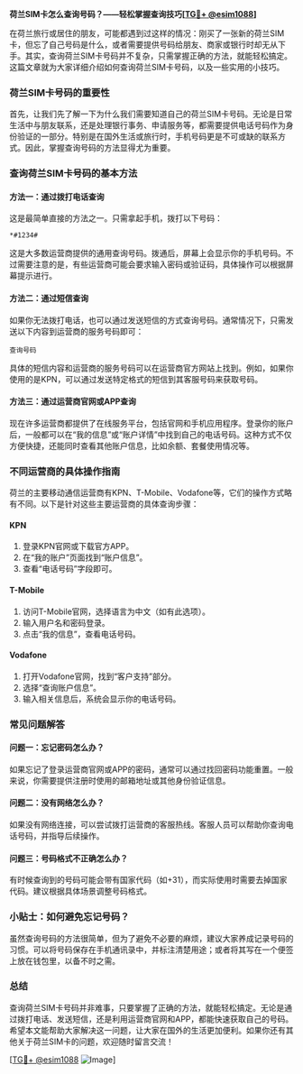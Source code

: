 **荷兰SIM卡怎么查询号码？——轻松掌握查询技巧[[TG💪+ @esim1088](https://t.me/s/esim1088)]**

在荷兰旅行或居住的朋友，可能都遇到过这样的情况：刚买了一张新的荷兰SIM卡，但忘了自己号码是什么，或者需要提供号码给朋友、商家或银行时却无从下手。其实，查询荷兰SIM卡号码并不复杂，只需掌握正确的方法，就能轻松搞定。这篇文章就为大家详细介绍如何查询荷兰SIM卡号码，以及一些实用的小技巧。

### 荷兰SIM卡号码的重要性

首先，让我们先了解一下为什么我们需要知道自己的荷兰SIM卡号码。无论是日常生活中与朋友联系，还是处理银行事务、申请服务等，都需要提供电话号码作为身份验证的一部分。特别是在国外生活或旅行时，手机号码更是不可或缺的联系方式。因此，掌握查询号码的方法显得尤为重要。

### 查询荷兰SIM卡号码的基本方法

#### 方法一：通过拨打电话查询
这是最简单直接的方法之一。只需拿起手机，拨打以下号码：
```
*#1234#
```
这是大多数运营商提供的通用查询号码。拨通后，屏幕上会显示你的手机号码。不过需要注意的是，有些运营商可能会要求输入密码或验证码，具体操作可以根据屏幕提示进行。

#### 方法二：通过短信查询
如果你无法拨打电话，也可以通过发送短信的方式查询号码。通常情况下，只需发送以下内容到运营商的服务号码即可：
```
查询号码
```
具体的短信内容和运营商的服务号码可以在运营商官方网站上找到。例如，如果你使用的是KPN，可以通过发送特定格式的短信到其客服号码来获取号码。

#### 方法三：通过运营商官网或APP查询
现在许多运营商都提供了在线服务平台，包括官网和手机应用程序。登录你的账户后，一般都可以在“我的信息”或“账户详情”中找到自己的电话号码。这种方式不仅方便快捷，还能同时查看其他账户信息，比如余额、套餐使用情况等。

### 不同运营商的具体操作指南

荷兰的主要移动通信运营商有KPN、T-Mobile、Vodafone等，它们的操作方式略有不同。以下是针对这些主要运营商的具体查询步骤：

#### KPN
1. 登录KPN官网或下载官方APP。
2. 在“我的账户”页面找到“账户信息”。
3. 查看“电话号码”字段即可。

#### T-Mobile
1. 访问T-Mobile官网，选择语言为中文（如有此选项）。
2. 输入用户名和密码登录。
3. 点击“我的信息”，查看电话号码。

#### Vodafone
1. 打开Vodafone官网，找到“客户支持”部分。
2. 选择“查询账户信息”。
3. 输入相关信息后，系统会显示你的电话号码。

### 常见问题解答

#### 问题一：忘记密码怎么办？
如果忘记了登录运营商官网或APP的密码，通常可以通过找回密码功能重置。一般来说，你需要提供注册时使用的邮箱地址或其他身份验证信息。

#### 问题二：没有网络怎么办？
如果没有网络连接，可以尝试拨打运营商的客服热线。客服人员可以帮助你查询电话号码，并指导后续操作。

#### 问题三：号码格式不正确怎么办？
有时候查询到的号码可能会带有国家代码（如+31），而实际使用时需要去掉国家代码。建议根据具体场景调整号码格式。

### 小贴士：如何避免忘记号码？

虽然查询号码的方法很简单，但为了避免不必要的麻烦，建议大家养成记录号码的习惯。可以将号码保存在手机通讯录中，并标注清楚用途；或者将其写在一个便签上放在钱包里，以备不时之需。

### 总结

查询荷兰SIM卡号码并非难事，只要掌握了正确的方法，就能轻松搞定。无论是通过拨打电话、发送短信，还是利用运营商官网和APP，都能快速获取自己的号码。希望本文能帮助大家解决这一问题，让大家在国外的生活更加便利。如果你还有其他关于荷兰SIM卡的问题，欢迎随时留言交流！

[[TG💪+ @esim1088](https://t.me/s/esim1088) ![Image](https://i.postimg.cc/4NQfJmqS/Snipaste-2025-05-13-00-14-12.png)]